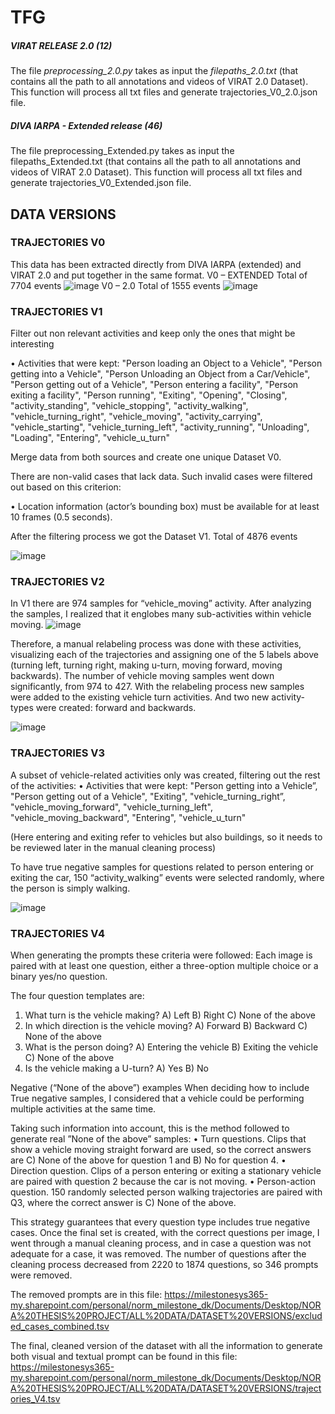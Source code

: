 # TFG


##### VIRAT RELEASE 2.0 (12)
The file _preprocessing_2.0.py_ takes as input the _filepaths_2.0.txt_ (that contains all the path to all annotations and videos of VIRAT 2.0 Dataset). This function will process all txt files and generate trajectories_V0_2.0.json file. 

##### DIVA IARPA - Extended release (46)
The file preprocessing_Extended.py takes as input the filepaths_Extended.txt (that contains all the path to all annotations and videos of VIRAT 2.0 Dataset). This function will process all txt files and generate trajectories_V0_Extended.json file. 


## DATA VERSIONS
### TRAJECTORIES V0
This data has been extracted directly from DIVA IARPA (extended) and VIRAT 2.0 and put together in the same format. 
V0 – EXTENDED
Total of 7704 events
![image](https://github.com/user-attachments/assets/26094798-7769-421b-860c-3304af47eb19)
V0 – 2.0
Total of 1555 events
![image](https://github.com/user-attachments/assets/a45a7998-b5c3-4c81-944b-c1cfc4930f00)


### TRAJECTORIES V1
Filter out non relevant activities and keep only the ones that might be interesting

• Activities that were kept:  "Person loading an Object to a Vehicle",  "Person getting into a Vehicle", "Person Unloading an Object from a Car/Vehicle", "Person getting out of a Vehicle", "Person entering a facility", "Person exiting a facility", "Person running", "Exiting", "Opening", "Closing", "activity_standing", "vehicle_stopping", "activity_walking", "vehicle_turning_right", "vehicle_moving", "activity_carrying", "vehicle_starting", "vehicle_turning_left", "activity_running", "Unloading",  "Loading", "Entering", "vehicle_u_turn"


Merge data from both sources and create one unique Dataset V0. 

There are non-valid cases that lack data. Such invalid cases were filtered out based on this criterion:

•	Location information (actor’s bounding box) must be available for at least 10 frames (0.5 seconds).

After the filtering process we got the Dataset V1. 
Total of 4876 events 

![image](https://github.com/user-attachments/assets/3ea35441-b1d5-4267-b505-65eefb7ebc86)

### TRAJECTORIES V2
In V1 there are 974 samples for “vehicle_moving” activity. 
After analyzing the samples, I realized that it englobes many sub-activities within vehicle moving. 
![image](https://github.com/user-attachments/assets/24943990-0a36-40de-abae-376425527058)

Therefore, a manual relabeling process was done with these activities, visualizing each of the trajectories and assigning one of the 5 labels above (turning left, turning right, making u-turn, moving forward, moving backwards).
The number of vehicle moving samples went down significantly, from 974 to 427. 
With the relabeling process new samples were added to the existing vehicle turn activities. And two new activity-types were created: forward and backwards.

![image](https://github.com/user-attachments/assets/e8ac3bc2-432b-46a8-8a0c-b1006533b458)

### TRAJECTORIES V3
A subset of vehicle-related activities only was created, filtering out the rest of the activities: 
•	Activities that were kept: 
"Person getting into a Vehicle”, "Person getting out of a Vehicle", "Exiting", "vehicle_turning_right”, "vehicle_moving_forward", "vehicle_turning_left", "vehicle_moving_backward", "Entering", "vehicle_u_turn"

(Here entering and exiting refer to vehicles but also buildings, so it needs to be reviewed later in the manual cleaning process)

To have true negative samples for questions related to person entering or exiting the car, 150 “activity_walking” events were selected randomly, where the person is simply walking. 

![image](https://github.com/user-attachments/assets/0f85cb1c-3af8-4280-99b5-056588e17194)

### TRAJECTORIES V4
When generating the prompts these criteria were followed: 
Each image is paired with at least one question, either a three-option multiple choice or a binary yes/no question. 

The four question templates are:
1.	What turn is the vehicle making?
A) Left B) Right C) None of the above
2.	In which direction is the vehicle moving?
A) Forward B) Backward C) None of the above
3.	What is the person doing?
A) Entering the vehicle B) Exiting the vehicle C) None of the above
4.	Is the vehicle making a U-turn?
A)	Yes B) No 

Negative (“None of the above”) examples
When deciding how to include True negative samples, I considered that a vehicle could be performing multiple activities at the same time.

Taking such information into account, this is the method followed to generate real ”None of the above” samples:
•	Turn questions. Clips that show a vehicle moving straight forward are used, so the correct answers are C) None of the above for question 1 and B) No for question 4.
•	Direction question. Clips of a person entering or exiting a stationary vehicle are paired with question 2 because the car is not moving.
•	Person-action question. 150 randomly selected person walking trajectories are paired with Q3, where the correct answer is C) None of the above.

This strategy guarantees that every question type includes true negative cases.
Once the final set is created, with the correct questions per image, I went through a manual cleaning process, and in case a question was not adequate for a case, it was removed. 
The number of questions after the cleaning process decreased from 2220 to 1874 questions, so 346 prompts were removed.


The removed prompts are in this file: https://milestonesys365-my.sharepoint.com/personal/norm_milestone_dk/Documents/Desktop/NORA%20THESIS%20PROJECT/ALL%20DATA/DATASET%20VERSIONS/excluded_cases_combined.tsv



The final, cleaned version of the dataset with all the information to generate both  visual and textual prompt can be found in this file: https://milestonesys365-my.sharepoint.com/personal/norm_milestone_dk/Documents/Desktop/NORA%20THESIS%20PROJECT/ALL%20DATA/DATASET%20VERSIONS/trajectories_V4.tsv




